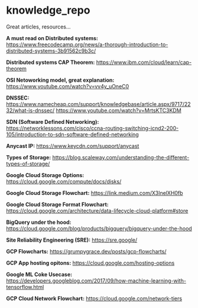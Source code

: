 # knowledge_repo
Great articles, resources... 

**A must read on Distributed systems:**
https://www.freecodecamp.org/news/a-thorough-introduction-to-distributed-systems-3b91562c9b3c/

**Distributed systems CAP Theorem:** https://www.ibm.com/cloud/learn/cap-theorem

**OSI Netoworking model, great explanation:**  https://www.youtube.com/watch?v=vv4y_uOneC0

**DNSSEC:** https://www.namecheap.com/support/knowledgebase/article.aspx/9717/2232/what-is-dnssec/  https://www.youtube.com/watch?v=MrtsKTC3KDM 

**SDN (Software Defined Networking):**  https://networklessons.com/cisco/ccna-routing-switching-icnd2-200-105/introduction-to-sdn-software-defined-networking

**Anycast IP:**  https://www.keycdn.com/support/anycast

**Types of Storage:** https://blog.scaleway.com/understanding-the-different-types-of-storage/

**Google Cloud Storage Options:**  https://cloud.google.com/compute/docs/disks/

**Google Cloud Storage Flowchart:**  https://link.medium.com/X3InelXH0fb

**Google Cloud Storage Format Flowchart:**  https://cloud.google.com/architecture/data-lifecycle-cloud-platform#store

**BigQuery under the hood:** https://cloud.google.com/blog/products/bigquery/bigquery-under-the-hood

**Site Reliability Engineering (SRE):**    https://sre.google/

**GCP Flowcharts:**   https://grumpygrace.dev/posts/gcp-flowcharts/

**GCP App hosting opitons:**  https://cloud.google.com/hosting-options

**Google ML Coke Usecase:**  https://developers.googleblog.com/2017/09/how-machine-learning-with-tensorflow.html

**GCP Cloud Network Flowchart:** https://cloud.google.com/network-tiers
